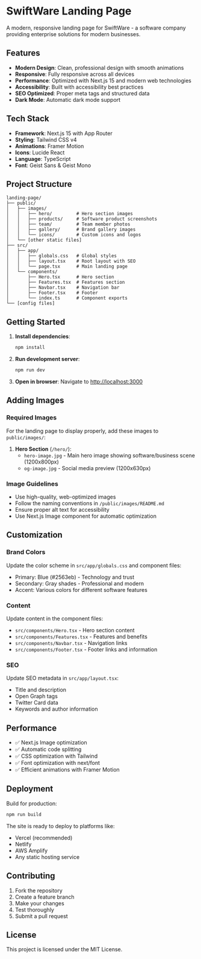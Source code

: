 # SwiftWare Landing Page

A modern, responsive landing page for SwiftWare - a software company providing enterprise solutions for modern businesses.

## Features

- **Modern Design**: Clean, professional design with smooth animations
- **Responsive**: Fully responsive across all devices
- **Performance**: Optimized with Next.js 15 and modern web technologies
- **Accessibility**: Built with accessibility best practices
- **SEO Optimized**: Proper meta tags and structured data
- **Dark Mode**: Automatic dark mode support

## Tech Stack

- **Framework**: Next.js 15 with App Router
- **Styling**: Tailwind CSS v4
- **Animations**: Framer Motion
- **Icons**: Lucide React
- **Language**: TypeScript
- **Font**: Geist Sans & Geist Mono

## Project Structure

```
landing-page/
├── public/
│   ├── images/
│   │   ├── hero/         # Hero section images
│   │   ├── products/     # Software product screenshots
│   │   ├── team/         # Team member photos
│   │   ├── gallery/      # Brand gallery images
│   │   └── icons/        # Custom icons and logos
│   └── [other static files]
├── src/
│   ├── app/
│   │   ├── globals.css   # Global styles
│   │   ├── layout.tsx    # Root layout with SEO
│   │   └── page.tsx      # Main landing page
│   └── components/
│       ├── Hero.tsx      # Hero section
│       ├── Features.tsx  # Features section
│       ├── Navbar.tsx    # Navigation bar
│       ├── Footer.tsx    # Footer
│       └── index.ts      # Component exports
└── [config files]
```

## Getting Started

1. **Install dependencies**:
   ```bash
   npm install
   ```

2. **Run development server**:
   ```bash
   npm run dev
   ```

3. **Open in browser**:
   Navigate to [http://localhost:3000](http://localhost:3000)

## Adding Images

### Required Images
For the landing page to display properly, add these images to `public/images/`:

1. **Hero Section** (`/hero/`):
   - `hero-image.jpg` - Main hero image showing software/business scene (1200x800px)
   - `og-image.jpg` - Social media preview (1200x630px)

### Image Guidelines
- Use high-quality, web-optimized images
- Follow the naming conventions in `/public/images/README.md`
- Ensure proper alt text for accessibility
- Use Next.js Image component for automatic optimization

## Customization

### Brand Colors
Update the color scheme in `src/app/globals.css` and component files:
- Primary: Blue (#2563eb) - Technology and trust
- Secondary: Gray shades - Professional and modern
- Accent: Various colors for different software features

### Content
Update content in the component files:
- `src/components/Hero.tsx` - Hero section content
- `src/components/Features.tsx` - Features and benefits
- `src/components/Navbar.tsx` - Navigation links
- `src/components/Footer.tsx` - Footer links and information

### SEO
Update SEO metadata in `src/app/layout.tsx`:
- Title and description
- Open Graph tags
- Twitter Card data
- Keywords and author information

## Performance

- ✅ Next.js Image optimization
- ✅ Automatic code splitting
- ✅ CSS optimization with Tailwind
- ✅ Font optimization with next/font
- ✅ Efficient animations with Framer Motion

## Deployment

Build for production:
```bash
npm run build
```

The site is ready to deploy to platforms like:
- Vercel (recommended)
- Netlify
- AWS Amplify
- Any static hosting service

## Contributing

1. Fork the repository
2. Create a feature branch
3. Make your changes
4. Test thoroughly
5. Submit a pull request

## License

This project is licensed under the MIT License.

